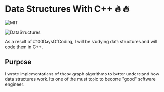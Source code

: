 # Data Structures With C++ :fire: :fire:

![MIT](https://img.shields.io/github/license/mashape/apistatus.svg)

![DataStructures](Cpp-Projects/100DaysOfCode/DataStructures.png)

As a result of #100DaysOfCoding, I will be studying data structures and will code them in C++. 

## Purpose

I wrote implementations of these graph algorithms to better understand
how data structures work. Its one of the must topic to become "good" software engineer.


